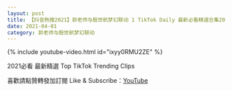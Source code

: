 ```yaml
---
layout: post
title: 【抖音熱搜2021】郭老师与殷世航梦幻联动 1 TikTok Daily 最新必看精選合集2021 04 01
date: 2021-04-01
category: 郭老师与殷世航梦幻联动
---
```


{% include youtube-video.html id="ixyy0RMU2ZE" %}

2021必看 最新精選 Top TikTok Trending Clips

喜歡請點贊轉發加訂閱 Like & Subscribe：[YouTube](https://www.youtube.com/channel/UCAoR7VcanIPd04uEq_GIylA/videos)

